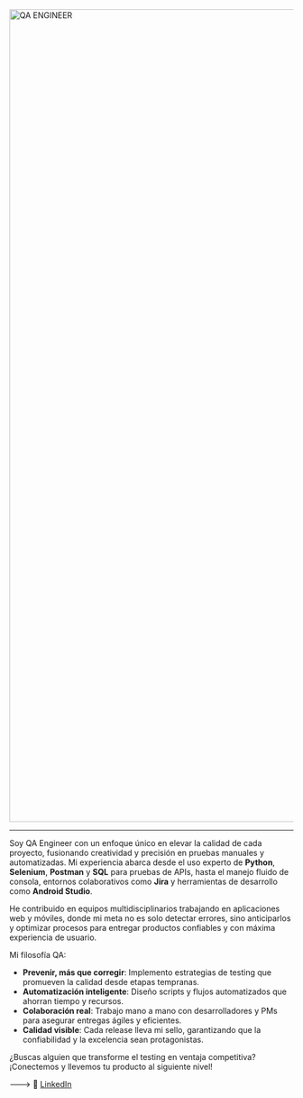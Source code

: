 <img width="2560" height="1440" alt="QA ENGINEER" src="https://github.com/user-attachments/assets/50c7f282-e2f4-4e6d-ae9b-19426a51b9bf" />


---

Soy QA Engineer con un enfoque único en elevar la calidad de cada proyecto, fusionando creatividad y precisión en pruebas manuales y automatizadas. Mi experiencia abarca desde el uso experto de **Python**, **Selenium**, **Postman** y **SQL** para pruebas de APIs, hasta el manejo fluido de consola, entornos colaborativos como **Jira** y herramientas de desarrollo como **Android Studio**.

He contribuido en equipos multidisciplinarios trabajando en aplicaciones web y móviles, donde mi meta no es solo detectar errores, sino anticiparlos y optimizar procesos para entregar productos confiables y con máxima experiencia de usuario. 

Mi filosofía QA: 

- **Prevenir, más que corregir**: Implemento estrategias de testing que promueven la calidad desde etapas tempranas.
- **Automatización inteligente**: Diseño scripts y flujos automatizados que ahorran tiempo y recursos.
- **Colaboración real**: Trabajo mano a mano con desarrolladores y PMs para asegurar entregas ágiles y eficientes.
- **Calidad visible**: Cada release lleva mi sello, garantizando que la confiabilidad y la excelencia sean protagonistas.

¿Buscas alguien que transforme el testing en ventaja competitiva?  
¡Conectemos y llevemos tu producto al siguiente nivel!

--->
🔗 [LinkedIn](https://www.linkedin.com/in/fernanda-forero/)
